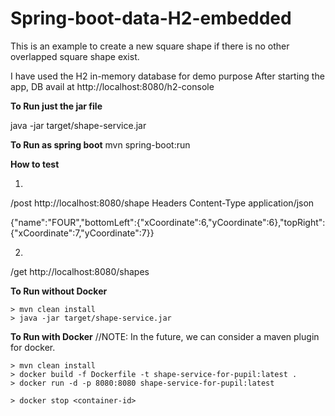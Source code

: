 # Spring-boot-data-H2-embedded

This is an example to create a new square shape if there is no other overlapped square shape exist.

I have used the H2 in-memory database for demo purpose
After starting the app, DB avail at http://localhost:8080/h2-console 

**To Run just the jar file**

java -jar target/shape-service.jar

**To Run as spring boot**
mvn spring-boot:run

**How to test**

1.
/post http://localhost:8080/shape
Headers 
Content-Type application/json

{"name":"FOUR","bottomLeft":{"xCoordinate":6,"yCoordinate":6},"topRight":{"xCoordinate":7,"yCoordinate":7}}

2.
/get http://localhost:8080/shapes


**To Run without Docker**
```
> mvn clean install
> java -jar target/shape-service.jar
```

**To Run with Docker**
//NOTE: In the future, we can consider a maven plugin for docker.
```
> mvn clean install
> docker build -f Dockerfile -t shape-service-for-pupil:latest .
> docker run -d -p 8080:8080 shape-service-for-pupil:latest

> docker stop <container-id>
```
